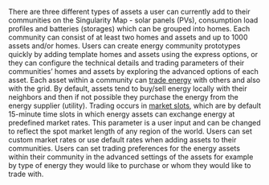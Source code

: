 There are three different types of assets a user can currently add to their communities on the Singularity Map - solar panels (PVs), consumption load profiles and batteries (storages) which can be grouped into homes. Each community can consist of at least two homes and assets and up to 1000 assets and/or homes. Users can create energy community prototypes quickly by adding template homes and assets using the express options, or they can configure the technical details and trading parameters of their communities’ homes and assets by exploring the advanced options of each asset. Each asset within a community can [trade energy](default-trading-strategy.md) with others and also with the grid. By default, assets tend to buy/sell energy locally with their neighbors and then if not possible they purchase the energy from the energy supplier (utility). Trading occurs in [market slots](market-types.md#market-slots), which are by default 15-minute time slots in which energy assets can exchange energy at predefined market rates. This parameter is a user input and can be changed to reflect the spot market length of any region of the world.  Users can set custom market rates or use default rates when adding assets to their communities. Users can set trading preferences for the energy assets within their community in the advanced settings of the assets for example by type of energy they would like to purchase or whom they would like to trade with.
